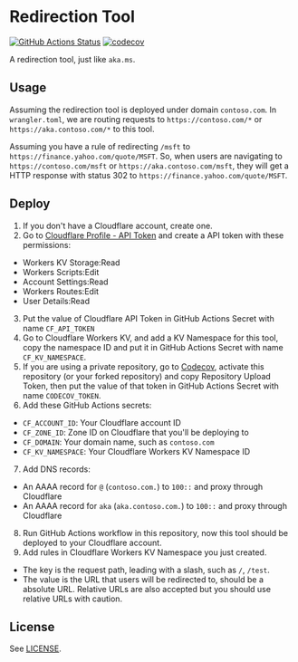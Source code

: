 # Redirection Tool

[![GitHub Actions Status](https://github.com/yifanbian/redirectiontool/actions/workflows/main.yml/badge.svg)](https://github.com/yifanbian/redirectiontool/actions/workflows/main.yml)
[![codecov](https://codecov.io/gh/yifanbian/redirectiontool/branch/main/graph/badge.svg?token=Epym2C8qmU)](https://codecov.io/gh/yifanbian/redirectiontool)

A redirection tool, just like `aka.ms`.

## Usage

Assuming the redirection tool is deployed under domain `contoso.com`.
In `wrangler.toml`, we are routing requests to `https://contoso.com/*` or `https://aka.contoso.com/*` to this tool.

Assuming you have a rule of redirecting `/msft` to `https://finance.yahoo.com/quote/MSFT`. So, when users are navigating to `https://contoso.com/msft` or `https://aka.contoso.com/msft`, they will get a HTTP response with status 302 to `https://finance.yahoo.com/quote/MSFT`.

## Deploy

1. If you don't have a Cloudflare account, create one.
2. Go to [Cloudflare Profile - API Token](https://dash.cloudflare.com/profile/api-tokens) and create a API token with these permissions:
  - Workers KV Storage:Read
  - Workers Scripts:Edit
  - Account Settings:Read
  - Workers Routes:Edit
  - User Details:Read
3. Put the value of Cloudflare API Token in GitHub Actions Secret with name `CF_API_TOKEN`
4. Go to Cloudflare Workers KV, and add a KV Namespace for this tool, copy the namespace ID and put it in GitHub Actions Secret with name `CF_KV_NAMESPACE`.
5. If you are using a private repository, go to [Codecov](https://codecov.io), activate this repository (or your forked repository) and copy Repository Upload Token, then put the value of that token in GitHub Actions Secret with name `CODECOV_TOKEN`.
6. Add these GitHub Actions secrets:
  - `CF_ACCOUNT_ID`: Your Cloudflare account ID
  - `CF_ZONE_ID`: Zone ID on Cloudflare that you'll be deploying to
  - `CF_DOMAIN`: Your domain name, such as `contoso.com`
  - `CF_KV_NAMESPACE`: Your Cloudflare Workers KV Namespace ID
7. Add DNS records:
  - An AAAA record for `@` (`contoso.com.`) to `100::` and proxy through Cloudflare
  - An AAAA record for `aka` (`aka.contoso.com.`) to `100::` and proxy through Cloudflare
8. Run GitHub Actions workflow in this repository, now this tool should be deployed to your Cloudflare account.
9. Add rules in Cloudflare Workers KV Namespace you just created.
  - The key is the request path, leading with a slash, such as `/`, `/test`.
  - The value is the URL that users will be redirected to, should be a absolute URL. Relative URLs are also accepted but you should use relative URLs with caution.

## License

See [LICENSE](LICENSE).
